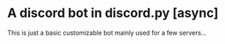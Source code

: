 # A discord bot in discord.py [async]
This is just a basic customizable bot mainly used for a few servers...